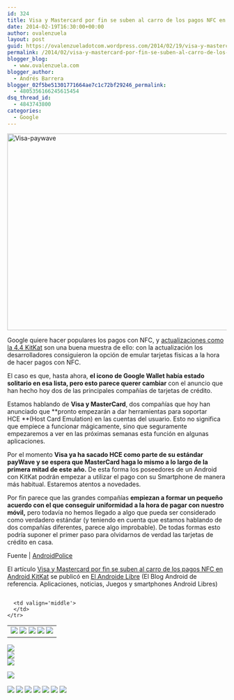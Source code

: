 ```yaml
---
id: 324
title: Visa y Mastercard por fin se suben al carro de los pagos NFC en Android KitKat
date: 2014-02-19T16:30:00+00:00
author: ovalenzuela
layout: post
guid: https://ovalenzueladotcom.wordpress.com/2014/02/19/visa-y-mastercard-por-fin-se-suben-al-carro-de-los-pagos-nfc-en-android-kitkat
permalink: /2014/02/visa-y-mastercard-por-fin-se-suben-al-carro-de-los-pagos-nfc-en-android-kitkat.html
blogger_blog:
  - www.ovalenzuela.com
blogger_author:
  - Andrés Barrera
blogger_02f5be51301771664ae7c1c72bf29246_permalink:
  - 4805356166245615454
dsq_thread_id:
  - 4843743800
categories:
  - Google
---
```

[<img class="aligncenter size-large wp-image-127785" alt="Visa-paywave" src="http://www.elandroidelibre.com/wp-content/uploads/2014/02/Visa-paywave-680x452.jpg" width="680" height="452" />](http://www.elandroidelibre.com/wp-content/uploads/2014/02/Visa-paywave.jpg)

Google quiere hacer populares los pagos con NFC, y <a href="http://www.elandroidelibre.com/2013/10/android-4-4-kitkat-toda-la-informacion.html" target="_blank">actualizaciones como la 4.4 KitKat</a> son una buena muestra de ello: con la actualización los desarrolladores consiguieron la opción de emular tarjetas físicas a la hora de hacer pagos con NFC.

El caso es que, hasta ahora, **el icono de Google Wallet había estado solitario en esa lista, pero esto parece querer cambiar** con el anuncio que han hecho hoy dos de las principales compañías de tarjetas de crédito.

Estamos hablando de **Visa y MasterCard**, dos compañías que hoy han anunciado que **pronto empezarán a dar herramientas para soportar HCE **(Host Card Emulation) en las cuentas del usuario. Esto no significa que empiece a funcionar mágicamente, sino que seguramente empezaremos a ver en las próximas semanas esta función en algunas aplicaciones.

Por el momento **Visa ya ha sacado HCE como parte de su estándar payWave y se espera que MasterCard haga lo mismo a lo largo de la primera mitad de este año.** De esta forma los poseedores de un Android con KitKat podrán empezar a utilizar el pago con su Smartphone de manera más habitual. Estaremos atentos a novedades.

Por fin parece que las grandes compañías **empiezan a formar un pequeño acuerdo con el que conseguir uniformidad a la hora de pagar con nuestro móvil,** pero todavía no hemos llegado a algo que pueda ser considerado como verdadero estándar (y teniendo en cuenta que estamos hablando de dos compañías diferentes, parece algo improbable). De todas formas esto podría suponer el primer paso para olvidarnos de verdad las tarjetas de crédito en casa.

Fuente | <a href="http://www.androidpolice.com/2014/02/19/visa-and-mastercard-announce-support-for-nfc-payments-with-host-card-emulation-in-kitkat/" target="_blank">AndroidPolice</a>

El artículo [Visa y Mastercard por fin se suben al carro de los pagos NFC en Android KitKat](http://www.elandroidelibre.com/2014/02/visa-y-mastercard-por-fin-se-suben-al-carro-de-los-pagos-nfc-en-android-kitkat.html) se publicó en [El Androide Libre](http://www.elandroidelibre.com) (El Blog Android de referencia. Aplicaciones, noticias, Juegos y smartphones Android Libres)


<img width="1" height="1" src="http://rss.feedsportal.com/c/34005/f/617036/s/374c5687/sc/5/mf.gif" border="0" /> 

<div>
  <table border='0'>
    <tr>
      <td valign='middle'>
        <a href="http://share.feedsportal.com/share/twitter/?u=http%3A%2F%2Fwww.elandroidelibre.com%2F2014%2F02%2Fvisa-y-mastercard-por-fin-se-suben-al-carro-de-los-pagos-nfc-en-android-kitkat.html&t=Visa+y+Mastercard+por+fin+se+suben+al+carro+de+los+pagos+NFC+en+Android+KitKat" target="_blank"><img src="http://res3.feedsportal.com/social/twitter.png" border="0" /></a> <a href="http://share.feedsportal.com/share/facebook/?u=http%3A%2F%2Fwww.elandroidelibre.com%2F2014%2F02%2Fvisa-y-mastercard-por-fin-se-suben-al-carro-de-los-pagos-nfc-en-android-kitkat.html&t=Visa+y+Mastercard+por+fin+se+suben+al+carro+de+los+pagos+NFC+en+Android+KitKat" target="_blank"><img src="http://res3.feedsportal.com/social/facebook.png" border="0" /></a> <a href="http://share.feedsportal.com/share/linkedin/?u=http%3A%2F%2Fwww.elandroidelibre.com%2F2014%2F02%2Fvisa-y-mastercard-por-fin-se-suben-al-carro-de-los-pagos-nfc-en-android-kitkat.html&t=Visa+y+Mastercard+por+fin+se+suben+al+carro+de+los+pagos+NFC+en+Android+KitKat" target="_blank"><img src="http://res3.feedsportal.com/social/linkedin.png" border="0" /></a> <a href="http://share.feedsportal.com/share/gplus/?u=http%3A%2F%2Fwww.elandroidelibre.com%2F2014%2F02%2Fvisa-y-mastercard-por-fin-se-suben-al-carro-de-los-pagos-nfc-en-android-kitkat.html&t=Visa+y+Mastercard+por+fin+se+suben+al+carro+de+los+pagos+NFC+en+Android+KitKat" target="_blank"><img src="http://res3.feedsportal.com/social/googleplus.png" border="0" /></a> <a href="http://share.feedsportal.com/share/email/?u=http%3A%2F%2Fwww.elandroidelibre.com%2F2014%2F02%2Fvisa-y-mastercard-por-fin-se-suben-al-carro-de-los-pagos-nfc-en-android-kitkat.html&t=Visa+y+Mastercard+por+fin+se+suben+al+carro+de+los+pagos+NFC+en+Android+KitKat" target="_blank"><img src="http://res3.feedsportal.com/social/email.png" border="0" /></a>
      </td>
      
      <td valign='middle'>
      </td>
    </tr>
  </table>
</div>

[<img src="http://da.feedsportal.com/r/186530718161/u/49/f/617036/c/34005/s/374c5687/sc/5/rc/1/rc.img" border="0" />](http://da.feedsportal.com/r/186530718161/u/49/f/617036/c/34005/s/374c5687/sc/5/rc/1/rc.htm)  
[<img src="http://da.feedsportal.com/r/186530718161/u/49/f/617036/c/34005/s/374c5687/sc/5/rc/2/rc.img" border="0" />](http://da.feedsportal.com/r/186530718161/u/49/f/617036/c/34005/s/374c5687/sc/5/rc/2/rc.htm)  
[<img src="http://da.feedsportal.com/r/186530718161/u/49/f/617036/c/34005/s/374c5687/sc/5/rc/3/rc.img" border="0" />](http://da.feedsportal.com/r/186530718161/u/49/f/617036/c/34005/s/374c5687/sc/5/rc/3/rc.htm)

[<img src="http://da.feedsportal.com/r/186530718161/u/49/f/617036/c/34005/s/374c5687/a2.img" border="0" />](http://da.feedsportal.com/r/186530718161/u/49/f/617036/c/34005/s/374c5687/a2.htm)
<img width="1" height="1" src="http://pi.feedsportal.com/r/186530718161/u/49/f/617036/c/34005/s/374c5687/a2t.img" border="0" /> 

<div>
  <a href="http://feeds.feedburner.com/~ff/elandroidelibre?a=iHPEjY7Xtns:lcld2AvpWeA:ecdYMiMMAMM"><img src="http://feeds.feedburner.com/~ff/elandroidelibre?d=ecdYMiMMAMM" border="0" /></a> <a href="http://feeds.feedburner.com/~ff/elandroidelibre?a=iHPEjY7Xtns:lcld2AvpWeA:V_sGLiPBpWU"><img src="http://feeds.feedburner.com/~ff/elandroidelibre?i=iHPEjY7Xtns:lcld2AvpWeA:V_sGLiPBpWU" border="0" /></a> <a href="http://feeds.feedburner.com/~ff/elandroidelibre?a=iHPEjY7Xtns:lcld2AvpWeA:7Q72WNTAKBA"><img src="http://feeds.feedburner.com/~ff/elandroidelibre?d=7Q72WNTAKBA" border="0" /></a> <a href="http://feeds.feedburner.com/~ff/elandroidelibre?a=iHPEjY7Xtns:lcld2AvpWeA:dnMXMwOfBR0"><img src="http://feeds.feedburner.com/~ff/elandroidelibre?d=dnMXMwOfBR0" border="0" /></a> <a href="http://feeds.feedburner.com/~ff/elandroidelibre?a=iHPEjY7Xtns:lcld2AvpWeA:yIl2AUoC8zA"><img src="http://feeds.feedburner.com/~ff/elandroidelibre?d=yIl2AUoC8zA" border="0" /></a> <a href="http://feeds.feedburner.com/~ff/elandroidelibre?a=iHPEjY7Xtns:lcld2AvpWeA:qj6IDK7rITs"><img src="http://feeds.feedburner.com/~ff/elandroidelibre?d=qj6IDK7rITs" border="0" /></a> <a href="http://feeds.feedburner.com/~ff/elandroidelibre?a=iHPEjY7Xtns:lcld2AvpWeA:I9og5sOYxJI"><img src="http://feeds.feedburner.com/~ff/elandroidelibre?d=I9og5sOYxJI" border="0" /></a>
</div>

<img src="http://feeds.feedburner.com/~r/elandroidelibre/~4/iHPEjY7Xtns" height="1" width="1" />